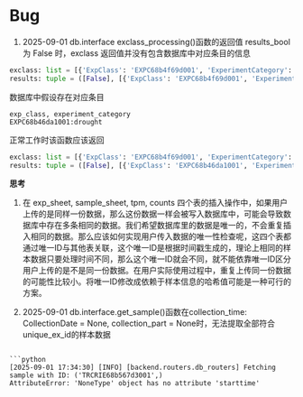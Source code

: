 # Bug

1. 2025-09-01  db.interface exclass_processing()函数的返回值 results_bool 为 False 时，exclass 返回值并没有包含数据库中对应条目的信息

```python
exclass: list = [{'ExpClass': 'EXPC68b4f69d001', 'ExperimentCategory': 'drought'}] # 传入参数
results: tuple = ([False], [{'ExpClass': 'EXPC68b4f69d001', 'ExperimentCategory': 'drought'}]) # 返回值，results_bool, exclass
```

数据库中假设存在对应条目

```
exp_class, experiment_category
EXPC68b46da1001:drought
```

正常工作时该函数应该返回

```python
exclass: list = [{'ExpClass': 'EXPC68b4f69d001', 'ExperimentCategory': 'drought'}] # 传入参数
results: tuple = ([False], [{'ExpClass': 'EXPC68b46da1001', 'ExperimentCategory': 'drought'}]) # 返回值，results_bool, exclass
```

**思考**

1. 在 exp_sheet, sample_sheet, tpm, counts 四个表的插入操作中，如果用户上传的是同样一份数据，那么这份数据一样会被写入数据库中，可能会导致数据库中存在多条相同的数据。我们希望数据库里的数据是唯一的，不会重复插入相同的数据。那么应该如何实现用户传入数据的唯一性检查呢，这四个表都通过唯一ID与其他表关联，这个唯一ID是根据时间戳生成的，理论上相同的样本数据只要处理时间不同，那么这个唯一ID就会不同，就不能依靠唯一ID区分用户上传的是不是同一份数据。在用户实际使用过程中，重复上传同一份数据的可能性比较小。将唯一ID修改成依赖于样本信息的哈希值可能是一种可行的方案。

2. 2025-09-01 db.interface.get_sample()函数在collection_time: CollectionDate = None, collection_part = None时，无法提取全部符合unique_ex_id的样本数据

```

```python
[2025-09-01 17:34:30] [INFO] [backend.routers.db_routers] Fetching sample with ID: ('TRCRIE68b567d3001',)
AttributeError: 'NoneType' object has no attribute 'starttime'
```
